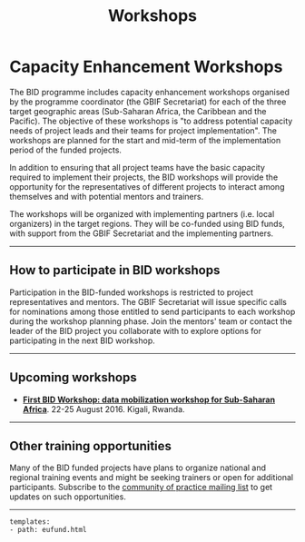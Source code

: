 ﻿---
title: Workshops
description:  Description.
category: Community
subCategory: Workshops
image: /images/Zebras_Cropped.jpg
imageTitle: Zebras. By Marieke Kuijpers via freeimages.com. Freeimages content license.
imageLink: http://www.freeimages.com/photo/zebra-in-black-white-1381687
---
# Capacity Enhancement Workshops

The BID programme includes capacity enhancement workshops organised by the programme coordinator (the GBIF Secretariat) for each of the three target geographic areas (Sub-Saharan Africa, the Caribbean and the Pacific). The objective of these workshops is "to address potential capacity needs of project leads and their teams for project implementation". The workshops are planned for the start and mid-term of the implementation period of the funded projects.

In addition to ensuring that all project teams have the basic capacity required to implement their projects, the BID workshops will  provide the opportunity for the representatives of different projects to interact among themselves and with potential mentors and trainers.

The workshops will be organized with implementing partners (i.e. local organizers) in the target regions. They will be co-funded using BID funds, with support from the GBIF Secretariat and the implementing partners. 

-----------

## How to participate in BID workshops

Participation in the BID-funded workshops is restricted to project representatives and mentors. The GBIF Secretariat will issue specific calls for nominations among those entitled to send participants to each workshop during the workshop planning phase. Join the mentors' team or contact the leader of the BID project you collaborate with to explore options for participating in the next BID workshop. 

-----------
## Upcoming workshops

 - [**First BID Workshop: data mobilization workshop for Sub-Saharan Africa**](http://www.gbif.org/event/82794). 22-25 August 2016. Kigali, Rwanda. 

-----------

## Other training opportunities

Many of the BID funded projects have plans to organize national and regional training events and might be seeking trainers or open for additional participants. Subscribe to the [community of practice mailing list](/community/forum/) to get updates on such opportunities.

-----------

```styledYaml
templates:
- path: eufund.html
```
